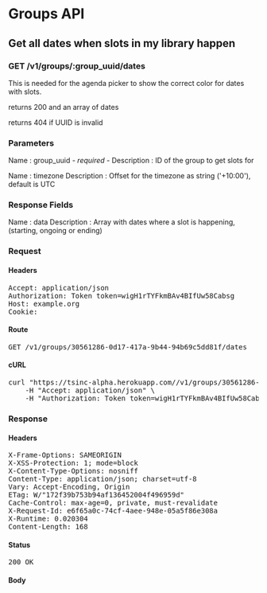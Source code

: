 # Groups API

## Get all dates when slots in my library happen

### GET /v1/groups/:group_uuid/dates

This is needed for the agenda picker to show the correct color for dates with slots.

returns 200 and an array of dates

returns 404 if UUID is invalid

### Parameters

Name : group_uuid *- required -*
Description : ID of the group to get slots for

Name : timezone
Description : Offset for the timezone as string (&#39;+10:00&#39;), default is UTC


### Response Fields

Name : data
Description : Array with dates where a slot is happening, (starting, ongoing or ending)

### Request

#### Headers

<pre>Accept: application/json
Authorization: Token token=wigH1rTYFkmBAv4BIfUw58Cabsg
Host: example.org
Cookie: </pre>

#### Route

<pre>GET /v1/groups/30561286-0d17-417a-9b44-94b69c5dd81f/dates</pre>

#### cURL

<pre class="request">curl &quot;https://tsinc-alpha.herokuapp.com//v1/groups/30561286-0d17-417a-9b44-94b69c5dd81f/dates&quot; -X GET \
	-H &quot;Accept: application/json&quot; \
	-H &quot;Authorization: Token token=wigH1rTYFkmBAv4BIfUw58Cabsg&quot;</pre>

### Response

#### Headers

<pre>X-Frame-Options: SAMEORIGIN
X-XSS-Protection: 1; mode=block
X-Content-Type-Options: nosniff
Content-Type: application/json; charset=utf-8
Vary: Accept-Encoding, Origin
ETag: W/&quot;172f39b753b94af136452004f496959d&quot;
Cache-Control: max-age=0, private, must-revalidate
X-Request-Id: e6f65a0c-74cf-4aee-948e-05a5f86e308a
X-Runtime: 0.020304
Content-Length: 168</pre>

#### Status

<pre>200 OK</pre>

#### Body

```javascript

```
